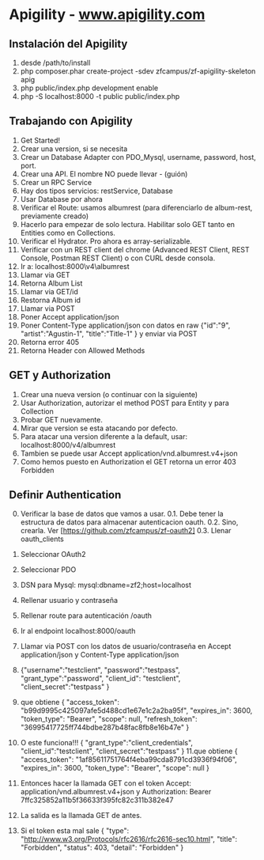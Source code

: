 # Apigility - www.apigility.com

## Instalación del Apigility

1. desde /path/to/install
2. php composer.phar create-project -sdev zfcampus/zf-apigility-skeleton apig
3. php public/index.php development enable
3. php -S localhost:8000 -t public public/index.php

## Trabajando con Apigility

1. Get Started!
2. Crear una version, si se necesita
3. Crear un Database Adapter con PDO_Mysql, username, password, host, port.
4. Crear una API. El nombre NO puede llevar - (guión)
5. Crear un RPC Service
6. Hay dos tipos servicios: restService, Database
7. Usar Database por ahora
8. Verificar el Route: usamos albumrest (para diferenciarlo de album-rest, previamente creado) 
9. Hacerlo para empezar de solo lectura. Habilitar solo GET tanto en Entities como en Collections.
10. Verificar el Hydrator. Pro ahora es array-serializable.
11. Verificar con un REST client del chrome (Advanced REST Client,  REST Console,  Postman REST Client) o con CURL desde consola.
12. Ir a: localhost:8000\v4\albumrest 
13. Llamar via GET
14. Retorna Album List
15. Llamar via GET/id
16. Restorna Album id
17. Llamar via POST
18. Poner Accept application/json
19. Poner Content-Type application/json con datos en raw
	{"id":"9",
	 "artist":"Agustin-1",
	 "title":"Title-1"
	} y enviar via POST
18. Retorna error 405
19. Retorna Header con Allowed Methods

## GET y Authorization

1. Crear una nueva version (o continuar con la siguiente)
2. Usar Authorization, autorizar el method POST para Entity y para Collection
3. Probar GET nuevamente. 
4. Mirar que version se esta atacando por defecto. 
5. Para atacar una version diferente a la default, usar: localhost:8000/v4/albumrest
6. Tambien se puede usar Accept application/vnd.albumrest.v4+json
7. Como hemos puesto en Authorization el GET retorna un error 403 Forbidden

## Definir Authentication

0. Verificar la base de datos que vamos a usar. 
0.1. Debe tener la estructura de datos para almacenar autenticacion oauth.
0.2. Sino, crearla. Ver [https://github.com/zfcampus/zf-oauth2]
0.3. Llenar oauth_clients

1. Seleccionar OAuth2
2. Seleccionar PDO
3. DSN para Mysql: mysql:dbname=zf2;host=localhost
4. Rellenar usuario y contraseña
5. Rellenar route para autenticación /oauth
6. Ir al endpoint localhost:8000/oauth
7. Llamar via POST con los datos de usuario/contraseña en Accept application/json y Content-Type application/json
8. {"username":"testclient",
	 "password":"testpass",
	 "grant_type":"password",
	 "client_id": "testclient",
     "client_secret":"testpass"
	}
9. que obtiene
	{
	    "access_token": "b99d9995c425097afe5d488cd1e67e1c2a2ba95f",
	    "expires_in": 3600,
	    "token_type": "Bearer",
	    "scope": null,
	    "refresh_token": "36995417725ff744bdbe287b48fac8fb8e16b47e"
	}
10. O este funciona!!! 
	{ 
	 "grant_type":"client_credentials",
	 "client_id":"testclient",
	 "client_secret":"testpass"
	}
11.que obtiene
	{
	    "access_token": "1af85611751764f4eba99cda8791cd3936f94f06",
	    "expires_in": 3600,
	    "token_type": "Bearer",
	    "scope": null
	}
12. Entonces hacer la llamada GET con el token Accept: application/vnd.albumrest.v4+json y Authorization: Bearer 7ffc325852a11b5f36633f395fc82c311b382e47
13. La salida es la llamada GET de antes.
14. Si el token esta mal sale 
	{
	    "type": "http://www.w3.org/Protocols/rfc2616/rfc2616-sec10.html",
	    "title": "Forbidden",
	    "status": 403,
	    "detail": "Forbidden"
	}







 